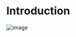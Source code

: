 # Introduction

![image](https://user-images.githubusercontent.com/126408630/251006408-2ff3e09b-9336-47b7-a85d-26be61269e83.PNG)

